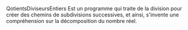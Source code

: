 QotientsDiviseursEntiers
Est un programme qui traite de la division pour créer des chemins de subdivisions successives, et ainsi, s'invente une compréhension sur la décomposition du nombre réel.
